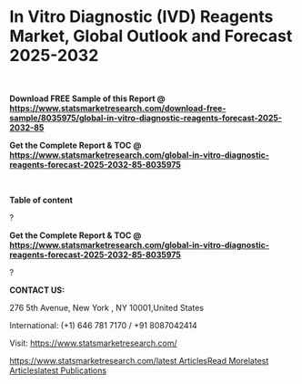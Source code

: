 <h1>In Vitro Diagnostic (IVD) Reagents Market, Global Outlook and Forecast 2025-2032</h1><br/><p><strong>Download FREE Sample of this Report @ <a href="https://www.statsmarketresearch.com/download-free-sample/8035975/global-in-vitro-diagnostic-reagents-forecast-2025-2032-85">https://www.statsmarketresearch.com/download-free-sample/8035975/global-in-vitro-diagnostic-reagents-forecast-2025-2032-85</a></strong></p>
 
 
 
 <div><b>Get the Complete Report & TOC @ <a href="https://www.statsmarketresearch.com/global-in-vitro-diagnostic-reagents-forecast-2025-2032-85-8035975">https://www.statsmarketresearch.com/global-in-vitro-diagnostic-reagents-forecast-2025-2032-85-8035975</a></b></div>
 
 
 
 <p><br />
 
 <b>Table of content</b></p>
 
 
 
 <p>? </p>
 
 
 
 <div><b>Get the Complete Report & TOC @ <a href="https://www.statsmarketresearch.com/global-in-vitro-diagnostic-reagents-forecast-2025-2032-85-8035975">https://www.statsmarketresearch.com/global-in-vitro-diagnostic-reagents-forecast-2025-2032-85-8035975</a></b></div>
 
 
 
 <p>? </p>
 
 
 
 <p><b>CONTACT US:</b><br />
 
 276 5th Avenue, New York , NY 10001,United States<br />
 
 International: (+1) 646 781 7170 / +91 8087042414<br />
 
 Visit: <a href="https://www.statsmarketresearch.com/">https://www.statsmarketresearch.com/</a><br />
 
 <a href="https://gyeongbokgung.com">https://www.statsmarketresearch.com/</a><a href="https://hallyeomaritime.com">latest Articles</a><a href="https://jingwansa.com">Read More</a><a href="https://nguoiviet.jp/">latest Articles</a><a href="https://www.intelmarketresearch.com/">latest Publications</a></p>